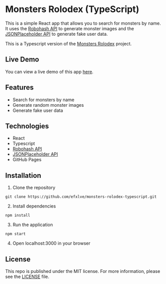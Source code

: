 # Monsters Rolodex (TypeScript)
This is a simple React app that allows you to search for monsters by name. It uses the [Robohash API](https://robohash.org/) to generate monster images and the [JSONPlaceholder API](https://jsonplaceholder.typicode.com/) to generate fake user data.

This is a Typescript version of the [Monsters Rolodex](https://github.com/efxlve/monsters-rolodex) project.

## Live Demo
You can view a live demo of this app [here](https://efxlve.github.io/monsters-rolodex-typescript/).

## Features
- Search for monsters by name
- Generate random monster images
- Generate fake user data

## Technologies
- React
- Typescript
- [Robohash API](https://robohash.org/)
- [JSONPlaceholder API](https://jsonplaceholder.typicode.com/)
- GitHub Pages

## Installation
1. Clone the repository
```
git clone https://github.com/efxlve/monsters-rolodex-typescript.git
```
2. Install dependencies
```
npm install
```
3. Run the application
```
npm start
```
4. Open localhost:3000 in your browser

## License
This repo is published under the MIT license. For more information, please see the [LICENSE](https://github.com/efxlve/monsters-rolodex-typescript/blob/main/LICENSE) file.

